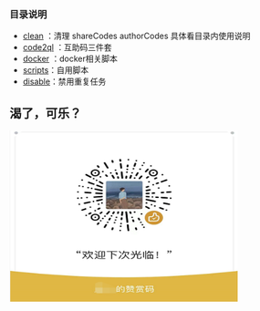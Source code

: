

### 目录说明
 - [clean](clean) ：清理 shareCodes authorCodes 具体看目录内使用说明
 - [code2ql](code2ql) ：互助码三件套
 - [docker](docker) ：docker相关脚本
 - [scripts](scripts)：自用脚本
 - [disable](disable)：禁用重复任务
## 渴了，可乐？
<img src="static/img/donate.png"  height="300" width="400">

